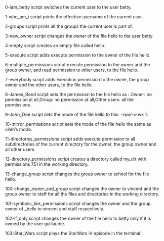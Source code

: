 0-iam_betty script switches the current user to the user betty.

1-who_am_i script prints the effective username of the current user.

2-groups script prints all the groups the current user is part of.

3-new_owner script changes the owner of the file hello to the user betty.

4-empty script creates an empty file called hello.

5-execute script adds execute permission to the owner of the file hello.

6-multiple_permissions script execute permission to the owner and the group owner, and read permission to other users, to the file hello.

7-everybody script adds execution permission to the owner, the group owner and the other users, to the file hello.

8-James_Bond script sets the permission to the file hello as : Owner: no permission at all,Group: no permission at all,Other users: all the permissions.

9-John_Doe script sets the mode of the file hello to this: -rwxr-x-wx 1.

10-mirror_permissions script sets the mode of the file hello the same as olleh’s mode.

11-directories_permissions script adds execute permission to all subdirectories of the current directory for the owner, the group owner and all other users.

12-directory_permissions script creates a directory called my_dir with permissions 751 in the working directory.

13-change_group script changes the group owner to school for the file hello.

100-change_owner_and_group script changes the owner to vincent and the group owner to staff for all the files and directories in the working directory.

101-symbolic_link_permissions script changes the owner and the group owner of _hello to vincent and staff respectively.

102-if_only script changes the owner of the file hello to betty only if it is owned by the user guillaume.

103-Star_Wars script plays the StarWars IV episode in the terminal.
